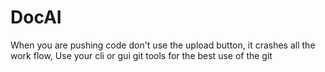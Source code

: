 # DocAI
When you are pushing code don't use the upload button, it crashes all the work flow,
Use your cli or gui git tools for the best use of the git
